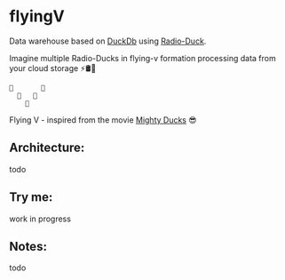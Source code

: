 # flyingV
Data warehouse based on [DuckDb](https://duckdb.org/) using [Radio-Duck](https://github.com/jaihind213/radio-duck). 

Imagine multiple Radio-Ducks in flying-v formation processing data from your cloud storage ⚡🛢🦆
```
🦆       🦆
  🦆   🦆
    🦆
```

Flying V - inspired from the movie  [Mighty Ducks](https://duckdb.org/](https://www.youtube.com/watch?v=PqMkMz21KxA)https://www.youtube.com/watch?v=PqMkMz21KxA) 😎

## Architecture:
todo

## Try me:
work in progress

## Notes: 
todo
